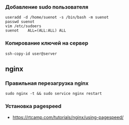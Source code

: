 ### Добавление sudo пользователя
```
useradd -d /home/suenot -s /bin/bash -m suenot
passwd suenot
vim /etc/sudoers
suenot    ALL=(ALL:ALL) ALL
```

### Копирование ключей на сервер
```
ssh-copy-id user@server
```

## nginx
### Правильная перезагрузка nginx
``` sudo nginx -t && sudo service nginx restart ```

### Установка pagespeed
- https://rtcamp.com/tutorials/nginx/using-pagespeed/
